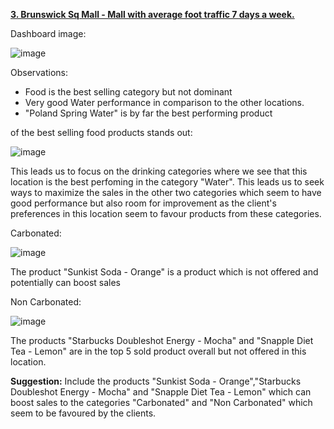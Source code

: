<ins>**3. Brunswick Sq Mall - Mall with average foot traffic 7 days a week.**</ins>

Dashboard image:

![image](https://user-images.githubusercontent.com/69303154/207396189-def71747-cf4b-470f-b60f-6546d22ee434.png)

Observations:

- Food is the best selling category but not dominant
- Very good Water performance in comparison to the other locations.
- "Poland Spring Water" is by far the best performing product

of the best selling food products stands out:

![image](https://user-images.githubusercontent.com/69303154/205497751-00be2e2c-3279-4e00-a522-6d7d94139641.png)

This leads us to focus on the drinking categories where we see that this location is the best perfoming in the category "Water". 
This leads us to seek ways to maximize the sales in the other two categories which seem to have good performance but also room for improvement as the client's preferences in this location seem to favour products from these categories.

Carbonated: 

![image](https://user-images.githubusercontent.com/69303154/205498870-47b6e0c1-1ad3-432d-a70e-11155d18ef19.png)

The product "Sunkist Soda - Orange" is a product which is not offered and potentially can boost sales

Non Carbonated:

![image](https://user-images.githubusercontent.com/69303154/205498939-3c6aab20-e55d-476c-ae2d-3b89ef3bba57.png)

The products "Starbucks Doubleshot Energy - Mocha" and "Snapple Diet Tea - Lemon" are in the top 5 sold product overall but not offered in this location.

**Suggestion:** Include the products "Sunkist Soda - Orange","Starbucks Doubleshot Energy - Mocha" and "Snapple Diet Tea - Lemon" which can boost sales to the categories "Carbonated" and "Non Carbonated" which seem to be favoured by the clients. 
